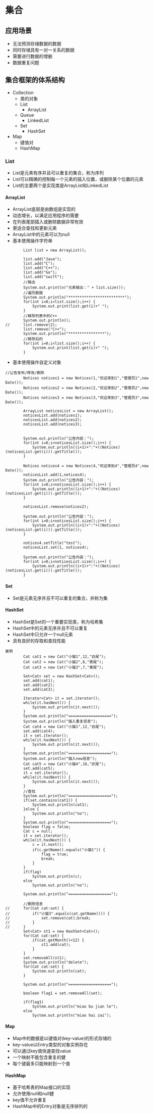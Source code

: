 # 集合
## 应用场景
- 无法预测存储数据的数据
- 同时存储具有一对一关系的数据
- 需要进行数据的增删
- 数据重复问题
## 集合框架的体系结构
- Collection
  - 类的对象
  - List
    - ArrayList
  - Queue
    - LinkedList
  - Set
    - HashSet
- Map
  - 键值对
  - HashMap

### List
- List是元素有序并且可以重复的集合，称为序列
- List可以精确的控制每一个元素的插入位置，或删除某个位置的元素
- List的主要两个是实现类是ArrayList和LinkedList
#### ArrayList
- ArrayList底层是由数组是实现的
- 动态增长，以满足应用程序的需要
- 在列表尾部插入或删除数据非常有效
- 更适合查找和更新元素
- ArrayList中的元素可以为null
- 基本使用操作字符串  
```
		List list = new ArrayList();
		
		list.add("Java");
		list.add("C");
		list.add("C++");
		list.add("Go");
		list.add("swift");
		//输出
		System.out.println("元素输出：" + list.size());
		//遍历数据
		System.out.println("*************************");
		for(int i=0;i<list.size();i++) {
			System.out.print(list.get(i)+" ");
		}
		//移除列表中的C++
		System.out.println();
//		list.remove(2);
		list.remove("C++");
		System.out.println("****************");
		//移除后的
		for(int i=0;i<list.size();i++) {
			System.out.print(list.get(i)+" ");
		}
```
- 基本使用操作自定义对象
```
//公告发布/修改/删除
		Notices notices1 = new Notices(1,"欢迎来到1","管理员1",new Date());
		Notices notices2 = new Notices(2,"欢迎来到2","管理员2",new Date());
		Notices notices3 = new Notices(3,"欢迎来到3","管理员3",new Date());
		
		ArrayList noticesList = new ArrayList();
		noticesList.add(notices1);
		noticesList.add(notices2);
		noticesList.add(notices3);
		
		
		System.out.println("公告内容：");
		for(int i=0;i<noticesList.size();i++) {
			System.out.println((i+1)+":"+((Notices)(noticesList.get(i))).getTitle());
		}
		
		Notices notices4 = new Notices(4,"欢迎来到4","管理员4",new Date());
		noticesList.add(1,notices4);
		System.out.println("公告内容：");
		for(int i=0;i<noticesList.size();i++) {
			System.out.println((i+1)+":"+((Notices)(noticesList.get(i))).getTitle());
		}
		
		noticesList.remove(notices2);
		
		System.out.println("公告内容：");
		for(int i=0;i<noticesList.size();i++) {
			System.out.println((i+1)+":"+((Notices)(noticesList.get(i))).getTitle());
		}
		
		notices4.setTitle("test");
		noticesList.set(1, notices4);
		
		System.out.println("公告内容：");
		for(int i=0;i<noticesList.size();i++) {
			System.out.println((i+1)+":"+((Notices)(noticesList.get(i))).getTitle());
		}
```
#### Set
- Set是元素无序并且不可以重复的集合，并称为集
#### HashSet
- HashSet是Set的一个重要实现类，称为哈希集
- HashSet中的元素无序并且不可以重复
- HashSet中只允许一个null元素
- 具有良好的存取和查找性能
```
案例
		Cat cat1 = new Cat("小猫1",12,"白尾");
		Cat cat2 = new Cat("小猫2",8,"黑尾");
		Cat cat3 = new Cat("小猫3",7,"黄尾");
		
		Set<Cat> set = new HashSet<Cat>();
		set.add(cat1);
		set.add(cat2);
		set.add(cat3);
		
		Iterator<Cat> it = set.iterator();
		while(it.hasNext()) {
			System.out.println(it.next());
		}
		System.out.println("===================");
		System.out.println("插入重复信息");
		Cat cat4 = new Cat("小猫1",12,"白尾");
		set.add(cat4);
		it = set.iterator();
		while(it.hasNext()) {
			System.out.println(it.next());
		}
		System.out.println("===================");
		System.out.println("插入new信息");
		Cat cat5 = new Cat("小猫4",16,"灰尾");
		set.add(cat5);
		it = set.iterator();
		while(it.hasNext()) {
			System.out.println(it.next());
		}
		//查找
		System.out.println("===================");
		if(set.contains(cat1)) {
			System.out.println(cat1);
		}else {
			System.out.println("no");
		}
		System.out.println("===================");
		boolean flag = false;
		Cat c = null;
		it = set.iterator();
		while(it.hasNext()) {
			c = it.next();
			if(c.getName().equals("小猫1")) {
				flag = true;
				break;
			}
		}
		if(flag)
			System.out.println(c);
		else
			System.out.println("no");
		
		System.out.println("===================");
		
		//删除信息
//		for(Cat cat:set) {
//			if("小猫3".equals(cat.getName())) {
//				set.remove(cat);break;
//			}
//		}
		Set<Cat> st1 = new HashSet<Cat>();
		for(Cat cat:set) {
			if(cat.getMonth()<12) {
				st1.add(cat);
			}
		}
		set.removeAll(st1);
		System.out.println("delete");
		for(Cat cat:set) {
			System.out.println(cat);
		}
		
		System.out.println("===================");
		
		boolean flag1 = set.removeAll(set);
		
		if(flag1)
			System.out.println("miao bu jian le");
		else
			System.out.println("miao hai zai");
```
#### Map
- Map中的数据是以键值对(key-value)的形式存储的
- key-value以Entry类型的对象实例存在
- 可以通过key值快速查找value
- 一个映射不能包含重复的健
- 每个键最多只能映射到一个值
#### HashMap
- 基于哈希表的Map接口的实现
- 允许使用null和null健
- key值不允许重复
- HashMap中的Entry对象是无序排列的